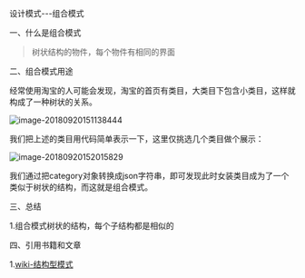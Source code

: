 设计模式---组合模式

一、什么是组合模式

> 树状结构的物件，每个物件有相同的界面

二、组合模式用途

经常使用淘宝的人可能会发现，淘宝的首页有类目，大类目下包含小类目，这样就构成了一种树状的关系。

![image-20180920151138444](https://ws2.sinaimg.cn/large/006tNbRwgy1fvg0x1qmj0j31h016ytu3.jpg)

我们把上述的类目用代码简单表示一下，这里仅挑选几个类目做个展示：

![image-20180920152015829](https://ws1.sinaimg.cn/large/006tNbRwgy1fvg15zjpcsj31kw0uo4du.jpg)

我们通过把category对象转换成json字符串，即可发现此时女装类目成为了一个类似于树状的结构，而这就是组合模式。

三、总结

1.组合模式树状的结构，每个子结构都是相似的

四、引用书籍和文章

1.[wiki-结构型模式](https://zh.wikipedia.org/wiki/%E7%B5%90%E6%A7%8B%E5%9E%8B%E6%A8%A1%E5%BC%8F)